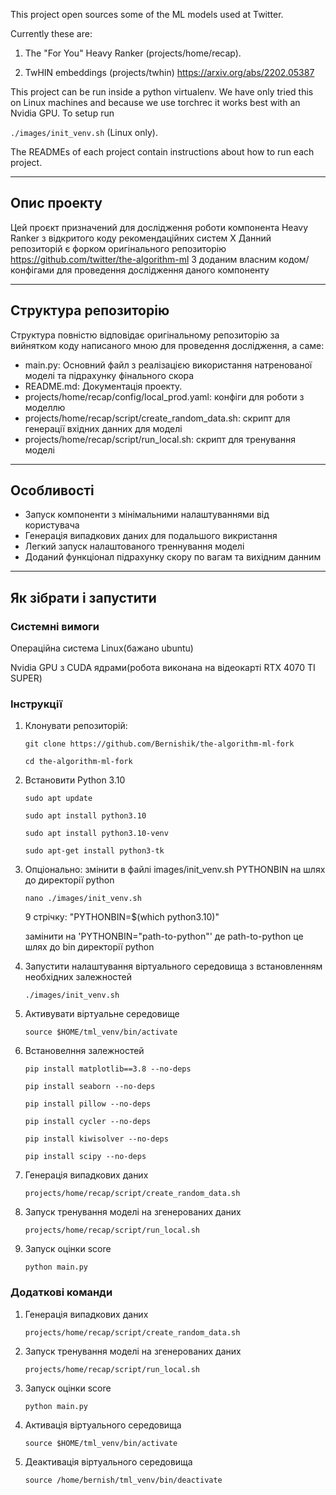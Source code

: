 This project open sources some of the ML models used at Twitter.

Currently these are:

1. The "For You" Heavy Ranker (projects/home/recap).

2. TwHIN embeddings (projects/twhin) https://arxiv.org/abs/2202.05387


This project can be run inside a python virtualenv. We have only tried this on Linux machines and because we use torchrec it works best with an Nvidia GPU. To setup run

`./images/init_venv.sh` (Linux only).

The READMEs of each project contain instructions about how to run each project.

____
## Опис проекту

Цей проєкт призначений для дослідження роботи компонента Heavy Ranker з відкритого коду рекомендаційних систем Х
Данний репозиторій є форком оригінального репозиторію https://github.com/twitter/the-algorithm-ml
З доданим власним кодом/конфігами для проведення дослідження даного компоненту
____
## Структура репозиторію

Структура повністю відповідає оригінальному репозиторію за вийнятком коду написаного мною для проведення дослідження, а саме:
- main.py: Основний файл з реалізацією використання натренованої моделі та підрахунку фінального скора
- README.md: Документація проекту.
- projects/home/recap/config/local_prod.yaml: конфіги для роботи з моделлю
- projects/home/recap/script/create_random_data.sh: скрипт для генерації вхідних данних для моделі
- projects/home/recap/script/run_local.sh: скрипт для тренування моделі
____
## Особливості

- Запуск компоненти з мінімальними налаштуваннями від користувача
- Генерація випадкових даних для подальшого викристання
- Легкий запуск налаштованого треннування моделі
- Доданий функціонал підрахунку скору по вагам та вихідним данним

____
## Як зібрати і запустити

### Системні вимоги
Операційна система Linux(бажано ubuntu)

Nvidia GPU з СUDA ядрами(робота виконана на відеокарті RTX 4070 TI SUPER)



### Інструкції
1. Клонувати репозиторій:

   `git clone https://github.com/Bernishik/the-algorithm-ml-fork`

   `cd the-algorithm-ml-fork`
2. Встановити Python 3.10

   `sudo apt update`

   `sudo apt install python3.10`

   `sudo apt install python3.10-venv`

   `sudo apt-get install python3-tk`
3. Опціонально: змінити в файлі images/init_venv.sh PYTHONBIN на шлях до директорії python

   `nano ./images/init_venv.sh`

   9 стрічку: "PYTHONBIN=$(which python3.10)"

   замінити на 'PYTHONBIN="path-to-python"' де path-to-python це шлях до bin директорії python
4. Запустити налаштування віртуального середовища з встановленням необхідних залежностей

   `./images/init_venv.sh`
5. Активувати віртуальне середовище

   `source $HOME/tml_venv/bin/activate`

6. Встановелння залежностей

   
   `pip install matplotlib==3.8 --no-deps`

   `pip install seaborn --no-deps`

   `pip install pillow --no-deps`

   `pip install cycler --no-deps`

   `pip install kiwisolver --no-deps`

   `pip install scipy --no-deps`
   
6. Генерація випадкових даних

   `projects/home/recap/script/create_random_data.sh`
7. Запуск тренування моделі на згенерованих даних

   `projects/home/recap/script/run_local.sh`

8. Запуск оцінки score

   `python main.py`

### Додаткові команди
1. Генерація випадкових даних

   `projects/home/recap/script/create_random_data.sh`
2. Запуск тренування моделі на згенерованих даних

   `projects/home/recap/script/run_local.sh`
3. Запуск оцінки score

   `python main.py`
4. Активація віртуального середовища

   `source $HOME/tml_venv/bin/activate`
5. Деактивація віртуального середовища

   `source /home/bernish/tml_venv/bin/deactivate`
